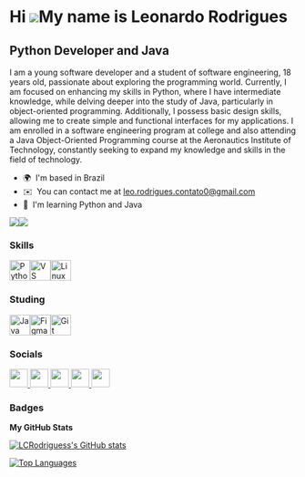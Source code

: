Hi ![](https://user-images.githubusercontent.com/18350557/176309783-0785949b-9127-417c-8b55-ab5a4333674e.gif)My name is Leonardo Rodrigues
==========================================================================================================================================

Python Developer and Java
-------------------------

I am a young software developer and a student of software engineering, 18 years old, passionate about exploring the programming world. Currently, I am focused on enhancing my skills in Python, where I have intermediate knowledge, while delving deeper into the study of Java, particularly in object-oriented programming. Additionally, I possess basic design skills, allowing me to create simple and functional interfaces for my applications. I am enrolled in a software engineering program at college and also attending a Java Object-Oriented Programming course at the Aeronautics Institute of Technology, constantly seeking to expand my knowledge and skills in the field of technology.

* 🌍  I'm based in Brazil
* ✉️  You can contact me at [leo.rodrigues.contato0@gmail.com](mailto:leo.rodrigues.contato0@gmail.com)
* 🧠  I'm learning Python and Java

<a href="https://www.github.com/LCRodriguess" target="_blank" rel="noreferrer"><img
src="https://img.shields.io/github/followers/LCRodriguess?logo=github&style=for-the-badge&color=ffffff&labelColor=000000" /></a><a href="https://www.x.com/Leonardo_Rodri_" target="_blank" rel="noreferrer"><img
src="https://img.shields.io/twitter/follow/Leonardo_Rodri_?logo=twitter&style=for-the-badge&color=ffffff&labelColor=000000"
/></a>

### Skills


<p align="left">
<a href="https://www.python.org/" target="_blank" rel="noreferrer"><img src="https://raw.githubusercontent.com/danielcranney/readme-generator/main/public/icons/skills/python-colored.svg" width="36" height="36" alt="Python" /></a><a   
   href="https://code.visualstudio.com/" target="_blank" rel="noreferrer"><img src="https://raw.githubusercontent.com/danielcranney/readme-generator/main/public/icons/skills/visualstudiocode-colored.svg" width="36" height="36" alt="VS Code" /></a><a  
   href="https://www.linux.org" target="_blank" rel="noreferrer"><img src="https://raw.githubusercontent.com/danielcranney/readme-generator/main/public/icons/skills/linux-colored.svg" width="36" height="36" alt="Linux" /></a>
</p>

### Studing
<p align="left">
<a href="https://www.oracle.com/java/" target="_blank" rel="noreferrer"><img src="https://raw.githubusercontent.com/danielcranney/readme-generator/main/public/icons/skills/java-colored.svg" width="36" height="36" alt="Java" /></a><a   
   href="https://www.figma.com" target="_blank" rel="noreferrer"><img src="https://raw.githubusercontent.com/danielcranney/readme-generator/main/public/icons/skills/figma-colored.svg" width="36" height="36" alt="Figma" /></a><a
   href="https://www.git.com/" target="_blank" rel="noreferrer"><img src="https://raw.githubusercontent.com/danielcranney/readme-generator/main/public/icons/skills/git-colored.svg" width="36" height="36" alt="Git" /></a><a


</a>  
</p>

### Socials

<p align="left"> <a href="https://www.github.com/LCRodriguess" target="_blank" rel="noreferrer"> <picture> <source media="(prefers-color-scheme: dark)" srcset="https://raw.githubusercontent.com/danielcranney/readme-generator/main/public/icons/socials/github-dark.svg" /> <source media="(prefers-color-scheme: light)" srcset="https://raw.githubusercontent.com/danielcranney/readme-generator/main/public/icons/socials/github.svg" /> <img src="https://raw.githubusercontent.com/danielcranney/readme-generator/main/public/icons/socials/github.svg" width="32" height="32" /> </picture> </a> <a href="http://www.instagram.com/leonard0_rodriguess" target="_blank" rel="noreferrer"> <picture> <source media="(prefers-color-scheme: dark)" srcset="https://raw.githubusercontent.com/danielcranney/readme-generator/main/public/icons/socials/instagram-dark.svg" /> <source media="(prefers-color-scheme: light)" srcset="https://raw.githubusercontent.com/danielcranney/readme-generator/main/public/icons/socials/instagram.svg" /> <img src="https://raw.githubusercontent.com/danielcranney/readme-generator/main/public/icons/socials/instagram.svg" width="32" height="32" /> </picture> </a> <a href="https://www.linkedin.com/in/leonardo-rodrigues-617a78298" target="_blank" rel="noreferrer"> <picture> <source media="(prefers-color-scheme: dark)" srcset="https://raw.githubusercontent.com/danielcranney/readme-generator/main/public/icons/socials/linkedin-dark.svg" /> <source media="(prefers-color-scheme: light)" srcset="https://raw.githubusercontent.com/danielcranney/readme-generator/main/public/icons/socials/linkedin.svg" /> <img src="https://raw.githubusercontent.com/danielcranney/readme-generator/main/public/icons/socials/linkedin.svg" width="32" height="32" /> </picture> </a> <a href="https://www.x.com/Leonardo_Rodri_" target="_blank" rel="noreferrer"> <picture> <source media="(prefers-color-scheme: dark)" srcset="https://raw.githubusercontent.com/danielcranney/readme-generator/main/public/icons/socials/twitter-dark.svg" /> <source media="(prefers-color-scheme: light)" srcset="https://raw.githubusercontent.com/danielcranney/readme-generator/main/public/icons/socials/twitter.svg" /> <img src="https://raw.githubusercontent.com/danielcranney/readme-generator/main/public/icons/socials/twitter.svg" width="32" height="32" /> </picture> </a> <a href="https://www.threads.net/@leonard0_rodriguess" target="_blank" rel="noreferrer"> <picture> <source media="(prefers-color-scheme: dark)" srcset="https://raw.githubusercontent.com/danielcranney/readme-generator/main/public/icons/socials/threads-dark.svg" /> <source media="(prefers-color-scheme: light)" srcset="https://raw.githubusercontent.com/danielcranney/readme-generator/main/public/icons/socials/threads.svg" /> <img src="https://raw.githubusercontent.com/danielcranney/readme-generator/main/public/icons/socials/threads.svg" width="32" height="32" /> </picture> </a></p>

### Badges

<b>My GitHub Stats</b>

<a href="http://www.github.com/LCRodriguess"><img src="https://github-readme-stats.vercel.app/api?username=LCRodriguess&show_icons=true&hide=&count_private=true&title_color=ffffff&text_color=ec4899&icon_color=ffffff&bg_color=000000&hide_border=true&show_icons=true" alt="LCRodriguess's GitHub stats" /></a>

<a href="https://github.com/LCRodriguess" align="left"><img src="https://github-readme-stats.vercel.app/api/top-langs/?username=LCRodriguess&langs_count=10&title_color=ffffff&text_color=ec4899&icon_color=ffffff&bg_color=000000&hide_border=true&locale=en&custom_title=Top%20%Languages" alt="Top Languages" /></a>

